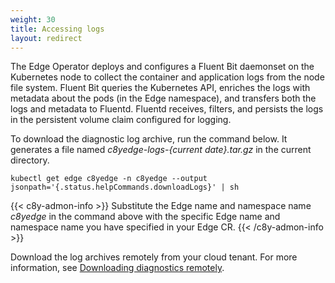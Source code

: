 ```yaml
---
weight: 30
title: Accessing logs
layout: redirect
---
```


The Edge Operator deploys and configures a Fluent Bit daemonset on the Kubernetes node to collect the container and application logs from the node file system. Fluent Bit queries the Kubernetes API, enriches the logs with metadata about the pods (in the Edge namespace), and transfers both the logs and metadata to Fluentd. Fluentd receives, filters, and persists the logs in the persistent volume claim configured for logging.

To download the diagnostic log archive, run the command below. It generates a file named *c8yedge-logs-{current date}.tar.gz* in the current directory.

```shell
kubectl get edge c8yedge -n c8yedge --output jsonpath='{.status.helpCommands.downloadLogs}' | sh
```

{{< c8y-admon-info >}}
Substitute the Edge name and namespace name *c8yedge* in the command above with the specific Edge name and namespace name you have specified in your Edge CR.
{{< /c8y-admon-info >}}

Download the log archives remotely from your cloud tenant. For more information, see [Downloading diagnostics remotely](/edge-kubernetes/k8-edge-connecting-edge-to-cloud/#downloading-diagnostics-remotely).
